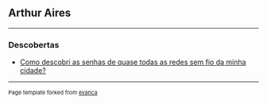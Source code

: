 ## Arthur Aires

---

### Descobertas 


- [Como descobri as senhas de quase todas as redes sem fio da minha cidade?](/wifi_python_aircrack)

---

<!--
### Category Name 2

[Project 1 Title](/sample_page)
<img src="images/dummy_thumbnail.jpg?raw=true"/>
---
-->

<p style="font-size:11px">Page template forked from <a href="https://github.com/evanca/quick-portfolio">evanca</a></p>
<!-- Remove above link if you don't want to attibute -->
